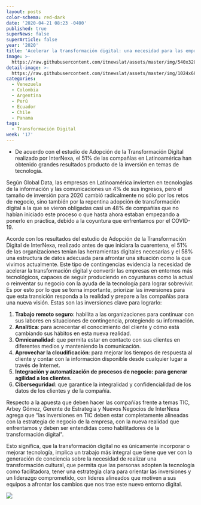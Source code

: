 ```yaml
---
layout: posts
color-schema: red-dark
date: '2020-04-21 08:23 -0400'
published: true
superNews: false
superArticle: false
year: '2020'
title: 'Acelerar la transformación digital: una necesidad para las empresas'
image: >-
  https://raw.githubusercontent.com/itnewslat/assets/master/img/540x320/Transformacion-Digital-Tecnologia-p.jpg
detail-image: >-
  https://raw.githubusercontent.com/itnewslat/assets/master/img/1024x680/Transformacion-Digital-Tecnologia-g.jpg
categories:
  - Venezuela
  - Colombia
  - Argentina
  - Perú
  - Ecuador
  - Chile
  - Panama
tags:
  - Transformación Digital
week: '17'
---
```

- De acuerdo con el estudio de Adopción de la Transformación Digital realizado por InterNexa, el 51% de las compañías en Latinoamérica han obtenido grandes resultados producto de la inversión en temas de tecnología.  

Según Global Data, las empresas en Latinoamérica invierten en tecnologías de la información y las comunicaciones un 4% de sus ingresos, pero el tamaño de inversión para 2020 cambió radicalmente no sólo por los retos de negocio, sino también por la repentina adopción de transformación digital a la que se vieron obligadas casi un 48% de compañías que no habían iniciado este proceso o que hasta ahora estaban empezando a ponerlo en práctica, debido a la coyuntura que enfrentamos por el COVID-19.

Acorde con los resultados del estudio de Adopción de la Transformación Digital de InterNexa, realizado antes de que iniciara la cuarentena, el 51% de las organizaciones tenían las herramientas digitales necesarias y el 58% una estructura de datos adecuada para afrontar una situación como la que vivimos actualmente. Este tipo de contingencias evidencia la necesidad de acelerar la transformación digital y convertir las empresas en entornos más tecnológicos, capaces de seguir produciendo en coyunturas como la actual o reinventar su negocio con la ayuda de la tecnología para lograr sobrevivir. Es por esto por lo que se torna importante, priorizar las inversiones para que esta transición responda a la realidad y prepare a las compañías para una nueva visión. Estas son las inversiones clave para lograrlo:

1.	**Trabajo remoto seguro**: habilita a las organizaciones para continuar con sus labores en situaciones de contingencia, protegiendo su información.
2.	**Analítica**: para acrecentar el conocimiento del cliente y cómo está cambiando sus hábitos en esta nueva realidad.
3.	**Omnicanalidad**: que permita estar en contacto con sus clientes en diferentes medios y manteniendo la comunicación.
4.	**Aprovechar la cloudificación**: para mejorar los tiempos de respuesta al cliente y contar con la información disponible desde cualquier lugar a través de Internet.
5.	**Integración y automatización de procesos de negocio: para generar agilidad a los clientes.**
6.	**Ciberseguridad**: que garantice la integralidad y confidencialidad de los datos de los clientes y de la compañía.

Respecto a la apuesta que deben hacer las compañías frente a temas TIC, Arbey Gómez, Gerente de Estrategia y Nuevos Negocios de InterNexa agrega que “las inversiones en TIC deben estar completamente alineadas con la estrategia de negocio de la empresa, con la nueva realidad que enfrentamos y deben ser entendidas como habilitadores de la transformación digital".

Esto significa, que la transformación digital no es únicamente incorporar o mejorar tecnología, implica un trabajo más integral que tiene que ver con la generación de conciencia sobre la necesidad de realizar una transformación cultural, que permita que las personas adopten la tecnología como facilitadora, tener una estrategia clara para orientar las inversiones y un liderazgo comprometido, con líderes alineados que motiven a sus equipos a afrontar los cambios que nos trae este nuevo entorno digital.

<img src="https://tracker.metricool.com/c3po.jpg?hash=56f88a41e39ab42c063cc51676587a04"/>
